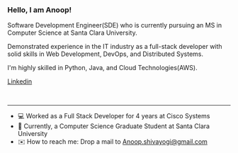 ### Hello, I am Anoop!

Software Development Engineer(SDE) who is currently pursuing an MS in Computer Science at Santa Clara University.

Demonstrated experience in the IT industry as a full-stack developer with solid skills in Web Development, DevOps, and Distributed Systems.

I'm highly skilled in Python, Java, and Cloud Technologies(AWS).

<a href="https://www.linkedin.com/in/anoop-shivayogi/">Linkedin</a>

<br />
<hr>

- 💻 Worked as a Full Stack Developer for 4 years at Cisco Systems
- 🎒 Currently, a Computer Science Graduate Student at Santa Clara University
- ✉️ How to reach me: Drop a mail to Anoop.shivayogi@gmail.com
<!-- ### 📈 Github Stats

<img src="https://github-readme-stats.vercel.app/api?username=anoopanni&show_icons=true&theme=gotham" alt="anoopanni"/>

 [Snake animation](https://github.com/ruchidhore12/ruchidhore12/blob/output/github-contribution-grid-snake.svg) -->
